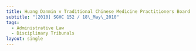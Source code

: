 ```yaml
---
title: Huang Danmin v Traditional Chinese Medicine Practitioners Board
subtitle: "[2010] SGHC 152 / 18\_May\_2010"
tags:
  - Administrative Law
  - Disciplinary Tribunals
layout: single
---
```


